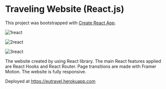 ﻿# Traveling Website (React.js)
This project was bootstrapped with [Create React App](https://github.com/facebook/create-react-app).

![1react](https://user-images.githubusercontent.com/81252760/115949273-39856e80-a4d4-11eb-8328-2a3764eb2cdf.jpg)

![2react](https://user-images.githubusercontent.com/81252760/115949300-5f127800-a4d4-11eb-913a-7fd17fcd1f84.jpg)

![3react](https://user-images.githubusercontent.com/81252760/115949277-3c805f00-a4d4-11eb-8707-aa8fde66f4fd.jpg)

The website created by using React library. The main React features applied are React Hooks and React Router. Page transitions are made with Framer Motion. The website is fully responsive.

Deployed at https://eutravel.herokuapp.com